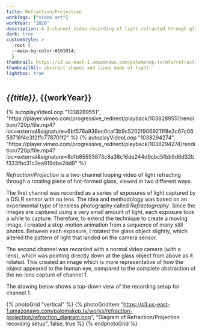 ```yaml
---
title: Refraction/Projection
workTags: ["video art"]
workYear: "2020"
description: A 2-channel video recording of light refracted through glass
dark: true
customStyle: >
  :root {
  --main-bg-color:#101014;
  }
thumbnail: https://s3.us-east-1.amazonaws.com/palomakop.tv/mfa/refraction_projection.jpg
thumbnailAlt: abstract shapes and lines made of light
lightbox: true
---
```


## *{{title}}*, {{workYear}}

<div class="two-channel-video">
{% autoplayVideoLoop "1038289551", "https://player.vimeo.com/progressive_redirect/playback/1038289551/rendition/720p/file.mp4?loc=external&signature=6bf576a936ec0caf3b9c5202f9069211f8e3c67c0659716f4e3f2ffc778701f2" %}
{% autoplayVideoLoop "1038294274", "https://player.vimeo.com/progressive_redirect/playback/1038294274/rendition/720p/file.mp4?loc=external&signature=8dfb85553873c8a38c16de244d9cbc5fbb9d6d32bf333fbc31c3ea919dbe2dd9" %}
</div>

*Refraction/Projection* is a two-channel looping video of light refracting through a rotating piece of hot-formed glass, viewed in two different ways.

The first channel was recorded as a series of exposures of light captured by a DSLR sensor with no lens. The idea and methodology was based on an experimental type of lensless photography called *Refractography*. Since the images are captured using a very small amount of light, each exposure took a while to capture. Therefore, to extend the technique to create a moving image, I created a stop-motion animation from a sequence of many still photos. Between each exposure, I rotated the glass object slightly, which altered the pattern of light that landed on the camera sensor.

The second channel was recorded with a normal video camera (with a lens), which was pointing directly down at the glass object from above as it rotated. This created an image which is more representative of how the object appeared to the human eye, compared to the complete abstraction of the no-lens capture of channel 1.

The drawing below shows a top-down view of the recording setup for channel 1.

{% photoGrid "vertical" %}
{% photoGridItem "https://s3.us-east-1.amazonaws.com/palomakop.tv/works/refraction-projection/refraction_diagram.png", "Diagram of Refraction/Projection recording setup", false, true %}
{% endphotoGrid %}
